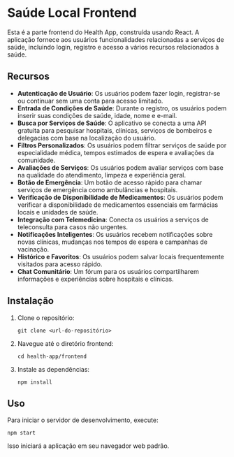 # Saúde Local Frontend

Esta é a parte frontend do Health App, construída usando React. A aplicação fornece aos usuários funcionalidades relacionadas a serviços de saúde, incluindo login, registro e acesso a vários recursos relacionados à saúde.

## Recursos

- **Autenticação de Usuário**: Os usuários podem fazer login, registrar-se ou continuar sem uma conta para acesso limitado.
- **Entrada de Condições de Saúde**: Durante o registro, os usuários podem inserir suas condições de saúde, idade, nome e e-mail.
- **Busca por Serviços de Saúde**: O aplicativo se conecta a uma API gratuita para pesquisar hospitais, clínicas, serviços de bombeiros e delegacias com base na localização do usuário.
- **Filtros Personalizados**: Os usuários podem filtrar serviços de saúde por especialidade médica, tempos estimados de espera e avaliações da comunidade.
- **Avaliações de Serviços**: Os usuários podem avaliar serviços com base na qualidade do atendimento, limpeza e experiência geral.
- **Botão de Emergência**: Um botão de acesso rápido para chamar serviços de emergência como ambulâncias e hospitais.
- **Verificação de Disponibilidade de Medicamentos**: Os usuários podem verificar a disponibilidade de medicamentos essenciais em farmácias locais e unidades de saúde.
- **Integração com Telemedicina**: Conecta os usuários a serviços de teleconsulta para casos não urgentes.
- **Notificações Inteligentes**: Os usuários recebem notificações sobre novas clínicas, mudanças nos tempos de espera e campanhas de vacinação.
- **Histórico e Favoritos**: Os usuários podem salvar locais frequentemente visitados para acesso rápido.
- **Chat Comunitário**: Um fórum para os usuários compartilharem informações e experiências sobre hospitais e clínicas.

## Instalação

1. Clone o repositório:
   ```
   git clone <url-do-repositório>
   ```
2. Navegue até o diretório frontend:
   ```
   cd health-app/frontend
   ```
3. Instale as dependências:
   ```
   npm install
   ```

## Uso

Para iniciar o servidor de desenvolvimento, execute:
```
npm start
```
Isso iniciará a aplicação em seu navegador web padrão.
